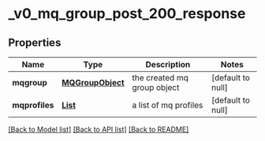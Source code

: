# _v0_mq_group_post_200_response
## Properties

| Name | Type | Description | Notes |
|------------ | ------------- | ------------- | -------------|
| **mqgroup** | [**MQGroupObject**](MQGroupObject.md) | the created mq group object | [default to null] |
| **mqprofiles** | [**List**](MQProfileObject.md) | a list of mq profiles | [default to null] |

[[Back to Model list]](../README.md#documentation-for-models) [[Back to API list]](../README.md#documentation-for-api-endpoints) [[Back to README]](../README.md)

